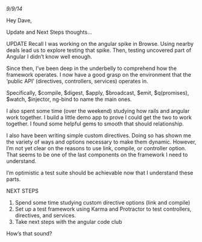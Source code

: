 _9/9/14_

Hey Dave, 

Update and Next Steps thoughts…

UPDATE
Recall I was working on the angular spike in Browse. Using nearby deals lead us to explore testing that spike. Then, testing uncovered part of Angular I didn’t know well enough. 

Since then, I’ve been deep in the underbelly to comprehend how the framework operates. I now have a good grasp on the environment that the ‘public API’ (directives, controllers, services) operates in. 

Specifically, $compile, $digest, $apply, $broadcast, $emit, $q(promises), $watch, $injector, ng-bind to name the main ones. 

I also spent some time (over the weekend) studying how rails and angular work together. I build a little demo app to prove I could get the two to work together. I found some helpful gems to smooth that should relationship. 

I also have been writing simple custom directives. Doing so has shown me the variety of ways and options necessary to make them dynamic. However, I’m not yet clear on the reasons to use link, compile, or controller option. That seems to be one of the last components on the framework I need to understand.

I’m optimistic a test suite should be achievable now that I understand these parts.

NEXT STEPS
1. Spend some time studying custom directive options (link and compile)
2. Set up a test framework using Karma and Protractor to test controllers, directives, and services.
3. Take next steps with the angular code club

How’s that sound?